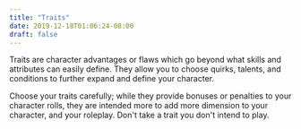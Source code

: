```yaml
---
title: "Traits"
date: 2019-12-18T01:06:24-08:00
draft: false
---
```


Traits are character advantages or flaws which go beyond what skills and attributes can easily define. They allow you to choose quirks, talents, and conditions to further expand and define your character.

Choose your traits carefully; while they provide bonuses or penalties to your character rolls, they are intended more to add more dimension to your character, and your roleplay. Don't take a trait you don't intend to play.